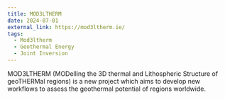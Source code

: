 ```yaml
---
title: MOD3LTHERM
date: 2024-07-01
external_link: https://mod3ltherm.ie/
tags:
  - Mod3ltherm
  - Geothermal Energy
  - Joint Inversion
---
```


MOD3LTHERM (MODelling the 3D thermal and Lithospheric Structure of geoTHERMal regions) is a new project which aims to develop new workflows to assess the geothermal potential of regions worldwide.

<!--more-->
